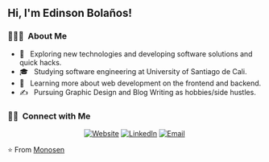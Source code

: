 <h2> Hi, I'm Edinson Bolaños!</h2>


<h3> 👨🏻‍💻 &nbsp;About Me </h3>

- 🤔 &nbsp; Exploring new technologies and developing software solutions and quick hacks.
- 🎓 &nbsp; Studying software engineering at University of Santiago de Cali.
- 🌱 &nbsp; Learning more about web development on the frontend and backend.
- ✍️ &nbsp; Pursuing Graphic Design and Blog Writing as hobbies/side hustles.
<!-- - 💼 &nbsp; Working as a Business Development Associate at VirtuBox InfoTech Private Limited. -->

<!--   ![Java](https://img.shields.io/badge/-Java-333333?style=flat&logo=Java&logoColor=007396) -->
<!--   ![C](https://img.shields.io/badge/-C-333333?style=flat&logo=c&logoColor=00599C) -->
<!--   ![Bootstrap](https://img.shields.io/badge/-Bootstrap-333333?style=flat&logo=bootstrap&logoColor=563D7C) -->
<!--   ![Tailwind CSS](https://img.shields.io/badge/-TailwindCSS-333333?style=flat&logo=tailwindcss) -->
<!--
<h3> 🛠 &nbsp;Tech Stack</h3>

- 💻 &nbsp;
  ![Python](https://img.shields.io/badge/-Python-333333?style=flat&logo=python)
- 🌐 &nbsp;
  ![HTML5](https://img.shields.io/badge/-HTML5-333333?style=flat&logo=HTML5)
  ![CSS3](https://img.shields.io/badge/-CSS3-333333?style=flat&logo=CSS3&logoColor=1572B6)
  ![JavaScript](https://img.shields.io/badge/-JavaScript-333333?style=flat&logo=javascript)
  ![TypeScript](https://img.shields.io/badge/-TypeScript-333333?style=flat&logo=typescript)
  ![React](https://img.shields.io/badge/-React-333333?style=flat&logo=react)
  ![Node.js](https://img.shields.io/badge/-Node.js-333333?style=flat&logo=node.js)
  ![Express](https://img.shields.io/badge/-Express-333333?style=flat&logo=express)
- 🛢  &nbsp;
  ![PostgreSQL](https://img.shields.io/badge/-PostgreSQL-333333?style=flat&logo=postgresql)
- ⚙️ &nbsp;
  ![Git](https://img.shields.io/badge/-Git-333333?style=flat&logo=git)
  ![GitHub](https://img.shields.io/badge/-GitHub-333333?style=flat&logo=github)
- 🔧 &nbsp;
  ![Visual Studio Code](https://img.shields.io/badge/-Visual%20Studio%20Code-333333?style=flat&logo=visual-studio-code&logoColor=007ACC)
  ![IntelliJ](https://img.shields.io/badge/-IntelliJ-333333?style=flat&logo=intellijidea&logoColor=2C2255)
  ![Postman](https://img.shields.io/badge/-Postman-333333?style=flat&logo=postman&logoColor=2C2255)

<br/>

  <img height="180em" src="https://github-readme-stats.vercel.app/api/top-langs/?username=Monosen&theme=buefy&layout=compact" />


<br/>
-->
<h3> 🤝🏻 &nbsp;Connect with Me </h3>

<p align="center">
<a href="https://portfolio-three-ashy-47.vercel.app/" target="_blank"><img alt="Website" src="https://img.shields.io/badge/Website-portfolio-blue?style=flat-square&logo=google-chrome"></a>
<a href="https://www.linkedin.com/in/edinson-david-bola%C3%B1os-perdomo-293624212/" target="_blank"><img alt="LinkedIn" src="https://img.shields.io/badge/LinkedIn-Edinson%20Bolaños-blue?style=flat-square&logo=linkedin"></a>
<a href="mailto:edisonbj21@gmail.com" target="_blank"><img alt="Email" src="https://img.shields.io/badge/Email-edisonbj21@gmail.com-blue?style=flat-square&logo=gmail"></a>
</p>

⭐️ From [Monosen](https://github.com/Monosen)
